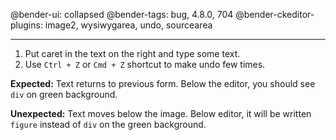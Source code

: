 @bender-ui: collapsed
@bender-tags: bug, 4.8.0, 704
@bender-ckeditor-plugins: image2, wysiwygarea, undo, sourcearea

----

1. Put caret in the text on the right and type some text.
1. Use `Ctrl + Z` or `Cmd + Z` shortcut to make undo few times.

**Expected:** Text returns to previous form. Below the editor, you should see `div` on green background.

**Unexpected:** Text moves below the image. Below editor, it will be written `figure` instead of `div` on the green
background.
